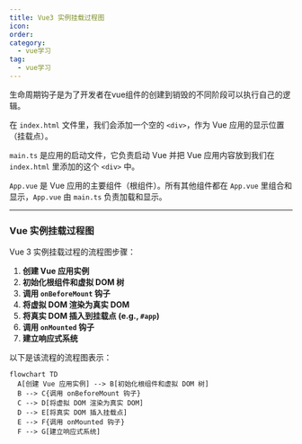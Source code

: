 ```yaml
---
title: Vue3 实例挂载过程图
icon: 
order: 
category:
  - vue学习
tag:
  - vue学习
---
```





生命周期钩子是为了开发者在vue组件的创建到销毁的不同阶段可以执行自己的逻辑。



在 `index.html` 文件里，我们会添加一个空的 `<div>`，作为 Vue 应用的显示位置（挂载点）。

`main.ts` 是应用的启动文件，它负责启动 Vue 并把 Vue 应用内容放到我们在 `index.html` 里添加的这个 `<div>` 中。

`App.vue` 是 Vue 应用的主要组件（根组件）。所有其他组件都在 `App.vue` 里组合和显示，`App.vue` 由 `main.ts` 负责加载和显示。



------



### Vue 实例挂载过程图

Vue 3 实例挂载过程的流程图步骤：

1. **创建 Vue 应用实例**
2. **初始化根组件和虚拟 DOM 树**
3. **调用 `onBeforeMount` 钩子**
4. **将虚拟 DOM 渲染为真实 DOM**
5. **将真实 DOM 插入到挂载点 (e.g., `#app`)**
6. **调用 `onMounted` 钩子**
7. **建立响应式系统**

以下是该流程的流程图表示：

```mermaid
flowchart TD
  A[创建 Vue 应用实例] --> B[初始化根组件和虚拟 DOM 树]
  B --> C{调用 onBeforeMount 钩子}
  C --> D[将虚拟 DOM 渲染为真实 DOM]
  D --> E[将真实 DOM 插入挂载点]
  E --> F{调用 onMounted 钩子}
  F --> G[建立响应式系统]
```


